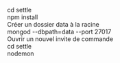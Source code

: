 cd settle<br>
npm install<br>
Créer un dossier data à la racine<br>
mongod --dbpath=data --port 27017<br>
Ouvrir un nouvel invite de commande<br>
cd settle<br>
nodemon<br>
